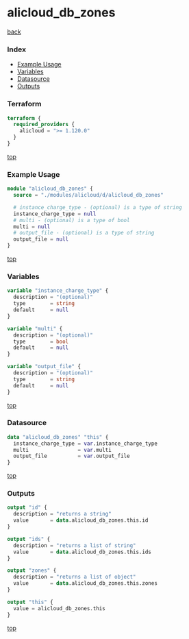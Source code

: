 # alicloud_db_zones

[back](../alicloud.md)

### Index

- [Example Usage](#example-usage)
- [Variables](#variables)
- [Datasource](#datasource)
- [Outputs](#outputs)

### Terraform

```terraform
terraform {
  required_providers {
    alicloud = ">= 1.120.0"
  }
}
```

[top](#index)

### Example Usage

```terraform
module "alicloud_db_zones" {
  source = "./modules/alicloud/d/alicloud_db_zones"

  # instance_charge_type - (optional) is a type of string
  instance_charge_type = null
  # multi - (optional) is a type of bool
  multi = null
  # output_file - (optional) is a type of string
  output_file = null
}
```

[top](#index)

### Variables

```terraform
variable "instance_charge_type" {
  description = "(optional)"
  type        = string
  default     = null
}

variable "multi" {
  description = "(optional)"
  type        = bool
  default     = null
}

variable "output_file" {
  description = "(optional)"
  type        = string
  default     = null
}
```

[top](#index)

### Datasource

```terraform
data "alicloud_db_zones" "this" {
  instance_charge_type = var.instance_charge_type
  multi                = var.multi
  output_file          = var.output_file
}
```

[top](#index)

### Outputs

```terraform
output "id" {
  description = "returns a string"
  value       = data.alicloud_db_zones.this.id
}

output "ids" {
  description = "returns a list of string"
  value       = data.alicloud_db_zones.this.ids
}

output "zones" {
  description = "returns a list of object"
  value       = data.alicloud_db_zones.this.zones
}

output "this" {
  value = alicloud_db_zones.this
}
```

[top](#index)